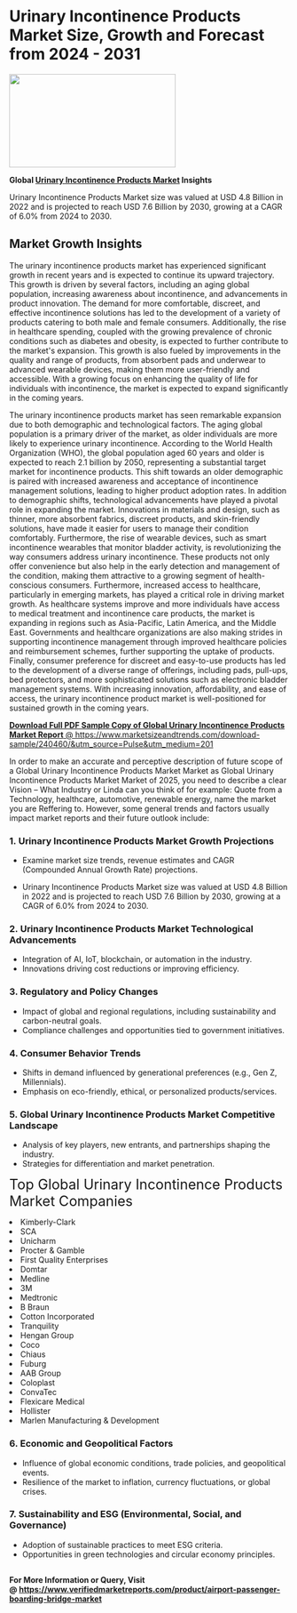 <H1>Urinary Incontinence Products Market Size, Growth and Forecast from 2024 - 2031</H1><img class="aligncenter size-medium wp-image-584254" src="https://thirdeyenews.in/wp-content/uploads/2024/09/Global-Market-Research-300x168.jpeg" alt="" width="300" height="168" /><p><strong>Global&nbsp;<a href="https://www.marketsizeandtrends.com/download-sample/240460/&amp;utm_source=Pulse&amp;utm_medium=201">Urinary Incontinence Products Market</a> Insights</strong></p><p>Urinary Incontinence Products Market size was valued at USD 4.8 Billion in 2022 and is projected to reach USD 7.6 Billion by 2030, growing at a CAGR of 6.0% from 2024 to 2030.</p><p><h2>Market Growth Insights</h2> <p>The urinary incontinence products market has experienced significant growth in recent years and is expected to continue its upward trajectory. This growth is driven by several factors, including an aging global population, increasing awareness about incontinence, and advancements in product innovation. The demand for more comfortable, discreet, and effective incontinence solutions has led to the development of a variety of products catering to both male and female consumers. Additionally, the rise in healthcare spending, coupled with the growing prevalence of chronic conditions such as diabetes and obesity, is expected to further contribute to the market's expansion. This growth is also fueled by improvements in the quality and range of products, from absorbent pads and underwear to advanced wearable devices, making them more user-friendly and accessible. With a growing focus on enhancing the quality of life for individuals with incontinence, the market is expected to expand significantly in the coming years.</p> <p><a href="#"></a></p> <p>The urinary incontinence products market has seen remarkable expansion due to both demographic and technological factors. The aging global population is a primary driver of the market, as older individuals are more likely to experience urinary incontinence. According to the World Health Organization (WHO), the global population aged 60 years and older is expected to reach 2.1 billion by 2050, representing a substantial target market for incontinence products. This shift towards an older demographic is paired with increased awareness and acceptance of incontinence management solutions, leading to higher product adoption rates. In addition to demographic shifts, technological advancements have played a pivotal role in expanding the market. Innovations in materials and design, such as thinner, more absorbent fabrics, discreet products, and skin-friendly solutions, have made it easier for users to manage their condition comfortably. Furthermore, the rise of wearable devices, such as smart incontinence wearables that monitor bladder activity, is revolutionizing the way consumers address urinary incontinence. These products not only offer convenience but also help in the early detection and management of the condition, making them attractive to a growing segment of health-conscious consumers. Furthermore, increased access to healthcare, particularly in emerging markets, has played a critical role in driving market growth. As healthcare systems improve and more individuals have access to medical treatment and incontinence care products, the market is expanding in regions such as Asia-Pacific, Latin America, and the Middle East. Governments and healthcare organizations are also making strides in supporting incontinence management through improved healthcare policies and reimbursement schemes, further supporting the uptake of products. Finally, consumer preference for discreet and easy-to-use products has led to the development of a diverse range of offerings, including pads, pull-ups, bed protectors, and more sophisticated solutions such as electronic bladder management systems. With increasing innovation, affordability, and ease of access, the urinary incontinence product market is well-positioned for sustained growth in the coming years.</p> <p><a href="#"></p><p><span class=""><strong>Download Full PDF Sample Copy of Global Urinary Incontinence Products Market Report</strong> @ <a href="https://www.marketsizeandtrends.com/download-sample/240460/&amp;utm_source=Pulse&amp;utm_medium=201" target="_blank">https://www.marketsizeandtrends.com/download-sample/240460/&amp;utm_source=Pulse&amp;utm_medium=201</a></span></p><p>In order to make an accurate and perceptive description of future scope of a Global&nbsp;Urinary Incontinence Products Market Market as Global&nbsp;Urinary Incontinence Products Market Market of 2025, you need to describe a clear Vision &ndash; What Industry or Linda can you think of for example: Quote from a Technology, healthcare, automotive, renewable energy, name the market you are Reffering to. However, some general trends and factors usually impact market reports and their future outlook include:</p><h3>1.&nbsp;<strong>Urinary Incontinence Products Market Growth Projections</strong></h3><ul><li>Examine market size trends, revenue estimates and CAGR (Compounded Annual Growth Rate) projections.</li><li><p>Urinary Incontinence Products Market size was valued at USD 4.8 Billion in 2022 and is projected to reach USD 7.6 Billion by 2030, growing at a CAGR of 6.0% from 2024 to 2030.</p></li></ul><h3>2.&nbsp;<strong>Urinary Incontinence Products Market Technological Advancements</strong></h3><ul><li>Integration of AI, IoT, blockchain, or automation in the industry.</li><li>Innovations driving cost reductions or improving efficiency.</li></ul><h3>3.&nbsp;<strong>Regulatory and Policy Changes</strong></h3><ul><li>Impact of global and regional regulations, including sustainability and carbon-neutral goals.</li><li>Compliance challenges and opportunities tied to government initiatives.</li></ul><h3>4.&nbsp;<strong>Consumer Behavior Trends</strong></h3><ul><li>Shifts in demand influenced by generational preferences (e.g., Gen Z, Millennials).</li><li>Emphasis on eco-friendly, ethical, or personalized products/services.</li></ul><h3>5.&nbsp;<strong>Global Urinary Incontinence Products Market Competitive Landscape</strong></h3><ul><li>Analysis of key players, new entrants, and partnerships shaping the industry.</li><li>Strategies for differentiation and market penetration.</li></ul><p data-pm-slice="1 1 []"><span style="color: inherit; font-family: inherit; font-size: 25px;">Top Global Urinary Incontinence Products Market Companies</span></p><div class="" data-test-id=""><p><li>Kimberly-Clark</li><li> SCA</li><li> Unicharm</li><li> Procter & Gamble</li><li> First Quality Enterprises</li><li> Domtar</li><li> Medline</li><li> 3M</li><li> Medtronic</li><li> B Braun</li><li> Cotton Incorporated</li><li> Tranquility</li><li> Hengan Group</li><li> Coco</li><li> Chiaus</li><li> Fuburg</li><li> AAB Group</li><li> Coloplast</li><li> ConvaTec</li><li> Flexicare Medical</li><li> Hollister</li><li> Marlen Manufacturing & Development</li></p></div><h3>6.&nbsp;<strong>Economic and Geopolitical Factors</strong></h3><ul><li>Influence of global economic conditions, trade policies, and geopolitical events.</li><li>Resilience of the market to inflation, currency fluctuations, or global crises.</li></ul><h3>7.&nbsp;<strong>Sustainability and ESG (Environmental, Social, and Governance)</strong></h3><ul><li>Adoption of sustainable practices to meet ESG criteria.</li><li>Opportunities in green technologies and circular economy principles.</li></ul><h2><strong style="font-size: 14px;">For More Information or Query, Visit @&nbsp;</strong><a style="background-color: #ffffff; font-size: 14px;" href="https://www.marketsizeandtrends.com/report/urinary-incontinence-products-market/" target="_blank">https://www.verifiedmarketreports.com/product/airport-passenger-boarding-bridge-market</a></h2>
